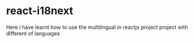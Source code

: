 # react-i18next
Here i have learnt how to use the multilingual in reactjs project project with different of languages
